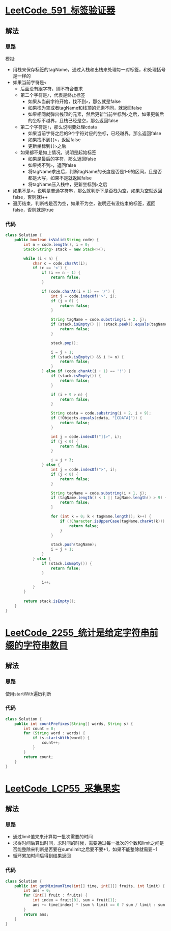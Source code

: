 # [LeetCode_591_标签验证器](https://leetcode.cn/problems/tag-validator/)
## 解法
### 思路
模拟:
- 用栈来保存标签的tagName，通过入栈和出栈来处理每一对标签，和处理括号是一样的
- 如果当前字符是`<`
  - 后面没有跟字符，则不符合要求
  - 第二个字符是`/`，代表是终止标签
    - 如果从当前字符开始，找不到`>`，那么就是false
    - 如果栈为空或者tagName和栈顶的元素不同，就返回false
    - 如果相同就弹出栈顶的元素，然后更新当前坐标到`>`之后，如果更新后的坐标不越界，且栈已经是空，那么返回false
  - 第二个字符是`!`，那么说明要处理cdata
    - 如果当前字符之后的9个字符对应的坐标，已经越界，那么返回false
    - 如果找不到`]]>`，返回false
    - 更新坐标到`]]>`之后
  - 如果都不是如上情况，说明是起始标签
    - 如果是最后的字符，那么返回false
    - 如果找不到`>`，返回false
    - 将tagName求出后，判断tagName的长度是否是1-9的区间，且是否都是大写，如果不是就返回false
    - 将tagName压入栈中，更新坐标到`>`之后
- 如果不是`<`，说明是普通字符串，那么就判断下是否栈为空，如果为空就返回false，否则就i++
- 遍历结束，判断栈是否为空，如果不为空，说明还有没结束的标签，返回false，否则就是true
### 代码
```java
class Solution {
    public boolean isValid(String code) {
        int n = code.length(), i = 0;
        Stack<String> stack = new Stack<>();

        while (i < n) {
            char c = code.charAt(i);
            if (c == '<') {
                if (i == n - 1) {
                    return false;
                }

                if (code.charAt(i + 1) == '/') {
                    int j = code.indexOf('>', i);
                    if (j < 0) {
                        return false;
                    }

                    String tagName = code.substring(i + 2, j);
                    if (stack.isEmpty() || !stack.peek().equals(tagName)) {
                        return false;
                    }

                    stack.pop();

                    i = j + 1;
                    if (stack.isEmpty() && i != n) {
                        return false;
                    }
                } else if (code.charAt(i + 1) == '!') {
                    if (stack.isEmpty()) {
                        return false;
                    }

                    if (i + 9 > n) {
                        return false;
                    }

                    String cdata = code.substring(i + 2, i + 9);
                    if (!Objects.equals(cdata, "[CDATA[")) {
                        return false;
                    }

                    int j = code.indexOf("]]>", i);
                    if (j < 0) {
                        return false;
                    }

                    i = j + 3;
                } else {
                    int j = code.indexOf(">", i);
                    if (j < 0) {
                        return false;
                    }

                    String tagName = code.substring(i + 1, j);
                    if (tagName.length() < 1 || tagName.length() > 9) {
                        return false;
                    }

                    for (int k = 0; k < tagName.length(); k++) {
                        if (!Character.isUpperCase(tagName.charAt(k))) {
                            return false;
                        }
                    }

                    stack.push(tagName);
                    i = j + 1;
                }
            } else {
                if (stack.isEmpty()) {
                    return false;
                }

                i++;
            }
        }
        
        return stack.isEmpty();
    }
}
```
# [LeetCode_2255_统计是给定字符串前缀的字符串数目](https://leetcode.cn/problems/count-prefixes-of-a-given-string/)
## 解法
### 思路
使用startWith遍历判断
### 代码
```java
class Solution {
    public int countPrefixes(String[] words, String s) {
        int count = 0;
        for (String word : words) {
            if (s.startsWith(word)) {
                count++;
            }
        }
        return count;
    }
}
```
# [LeetCode_LCP55_采集果实](https://leetcode.cn/problems/PTXy4P/)
## 解法
### 思路
- 通过limit值来来计算每一批次需要的时间
- 求得时间后算出时间，求时间的时候，需要通过每一批次的个数和limit之间是否能整除来判断是否要在sum/limit之后要不要+1，如果不能整除就需要+1
- 循环累加时间后得到结果返回
### 代码
```java
class Solution {
    public int getMinimumTime(int[] time, int[][] fruits, int limit) {
        int ans = 0;
        for (int[] fruit : fruits) {
            int index = fruit[0], sum = fruit[1];
            ans += time[index] * (sum % limit == 0 ? sum / limit : sum / limit + 1);
        }
        return ans;
    }
}
```